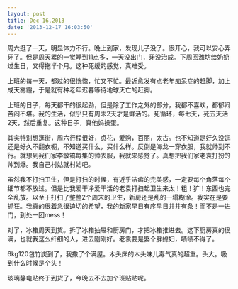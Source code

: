 ```yaml
---
layout: post
title: Dec 16,2013
date: '2013-12-17 16:03:50'
---
```



周六逛了一天，明显体力不行。晚上到家，发现儿子没了。很开心，我可以安心弄牙了。但是周天累的一觉睡到11点多，一天没出门，牙没治成。下周回潍坊给奶奶过生日，又得拖半个月。这种死缓的感觉，真难受。

上班的每一天，都过的很恍惚，忙又不忙。最近愈发有点老年痴呆症的赶脚，加上成天雾霾，于是就有种老年迟暮等待地球灭亡的赶脚。

上班的日子，每天都干的很起劲，但是除了工作之外的部分，我都不喜欢，都郁闷苦闷不堪。我的生活，似乎只有周末2天才是鲜活的。死循环，每七天，死五天活2天，然后重复。这种日子，真他妈操蛋。

其实特别想逛街，周六行程很好，贞花，爱购，百丽，太古。也不知道是好久没逛还是好久不翻衣橱，不知道买什么，买什么样。反倒是海龙一穿衣服，我就帅到不行。就想到我们家李敏镐每集的帅衣服，我就来感觉了。真想把我们家老袁打扮的帅到爆。我自己村姑就村姑吧。

虽然我不打扫卫生，但是打扫的时候，有近乎洁癖的完美感，一定要每个角落每个细节都不放过。但是比我爱干净爱干活的老袁打扫起卫生来太！粗！犷！东西也完全乱放。以至于打扫了整整2个周末的卫生，新房还是乱的一塌糊涂。我实在是要抓狂。我真的很着急很迫切的希望，我的新家早日有序早日井井有条！而不是一进门，到处一团mess！

对了，冰箱周天到货。拆了冰箱抽屉和厨房门，才把冰箱推进去。这下厨房真的很满，也就我这么纤细的人，进去刚刚好。老袁要是娶个胖媳妇，啧啧不得了。

6kg120包竹炭到了，我撒了个满屋。木头床的木头味儿毒气真的超重。头大。吸到什么时候是个头！

玻璃静电贴终于到货了，今晚去不去加个班贴贴呢。


